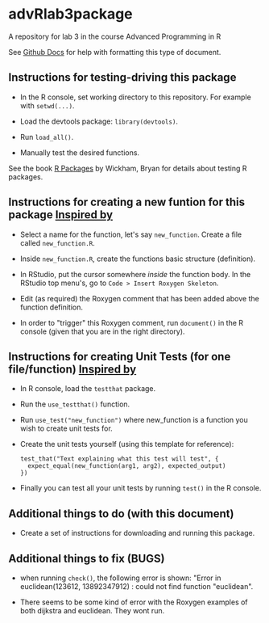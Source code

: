 # advRlab3package
 A repository for lab 3 in the course Advanced Programming in R
 
 See [Github Docs](https://docs.github.com/en/get-started/writing-on-github/getting-started-with-writing-and-formatting-on-github/basic-writing-and-formatting-syntax) for help with formatting this type of document.

## Instructions for testing-driving this package

* In the R console, set working directory to this repository. For example with `setwd(...)`.

* Load the devtools package: `library(devtools)`.

* Run `load_all()`.

* Manually test the desired functions.

See the book [R Packages](https://r-pkgs.org/whole-game.html#sec-whole-game-load-all) by Wickham, Bryan for details about testing R packages.

## Instructions for creating a new funtion for this package [Inspired by](https://r-pkgs.org/whole-game.html#sec-whole-game-document)

* Select a name for the function, let's say `new_function`. Create a file called `new_function.R`.

* Inside `new_function.R`, create the functions basic structure (definition).

* In RStudio, put the cursor somewhere *inside* the function body. In the RStudio top menu's, go to `Code > Insert Roxygen Skeleton`.

* Edit (as required) the Roxygen comment that has been added above the function definition.

* In order to "trigger" this Roxygen comment, run `document()` in the R console (given that you are in the right directory).

## Instructions for creating Unit Tests (for one file/function) [Inspired by](https://r-pkgs.org/whole-game.html#sec-whole-game-document)

* In R console, load the `testthat` package.

* Run the `use_testthat()` function.

* Run `use_test("new_function")` where new_function is a function you wish to create unit tests for.

* Create the unit tests yourself (using this template for reference):

  ```
  test_that("Text explaining what this test will test", {
    expect_equal(new_function(arg1, arg2), expected_output)
  })
  ```

* Finally you can test all your unit tests by running `test()` in the R console.

## Additional things to do (with this document)

* Create a set of instructions for downloading and running this package.

## Additional things to fix (BUGS)

* when running `check()`, the following error is shown: "Error in euclidean(123612, 13892347912) : 
     could not find function "euclidean".

* There seems to be some kind of error with the Roxygen examples of both dijkstra and euclidean. They wont run.
